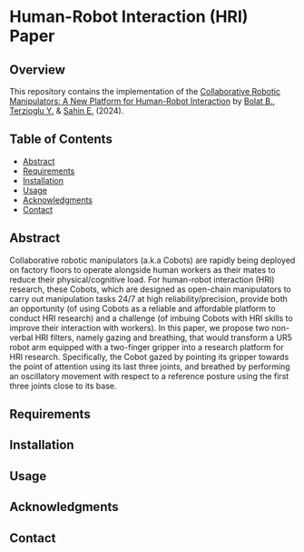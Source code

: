 # Human-Robot Interaction (HRI) Paper

## Overview

This repository contains the implementation of the [Collaborative Robotic Manipulators: A New Platform for Human-Robot Interaction](#) by [Bolat B.](#burakbolat.github.io), [Terzioglu Y.](#https://yunusterzioglu.com/) & [Sahin E.](#https://romer.metu.edu.tr/erol/) (2024).

## Table of Contents

- [Abstract](#abstract)
- [Requirements](#requirements)
- [Installation](#installation)
- [Usage](#usage)
- [Acknowledgments](#acknowledgments)
- [Contact](#contact)

## Abstract
Collaborative robotic manipulators (a.k.a Cobots) are rapidly being deployed on factory floors to operate alongside human workers as their mates to reduce their physical/cognitive load. For human-robot interaction (HRI) research,  these Cobots, which are designed as open-chain manipulators to carry out manipulation tasks 24/7 at high reliability/precision, provide both an opportunity (of using Cobots as a reliable and affordable platform to conduct HRI research) and a challenge (of imbuing Cobots with HRI skills to improve their interaction with workers). In this paper, we propose two non-verbal HRI filters, namely gazing and breathing, that would transform a UR5 robot arm equipped with a two-finger gripper into a research platform for HRI research. Specifically, the Cobot gazed by pointing its gripper towards the point of attention using its last three joints, and breathed by performing an oscillatory movement with respect to a reference posture using the first three joints close to its base.

## Requirements



## Installation

## Usage

## Acknowledgments

## Contact